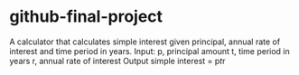 # github-final-project

A calculator that calculates simple interest given principal, annual rate of interest and time period in years.
Input:
  p, principal amount
  t, time period in years
  r, annual rate of interest 
Output
  simple interest = p*t*r
  
